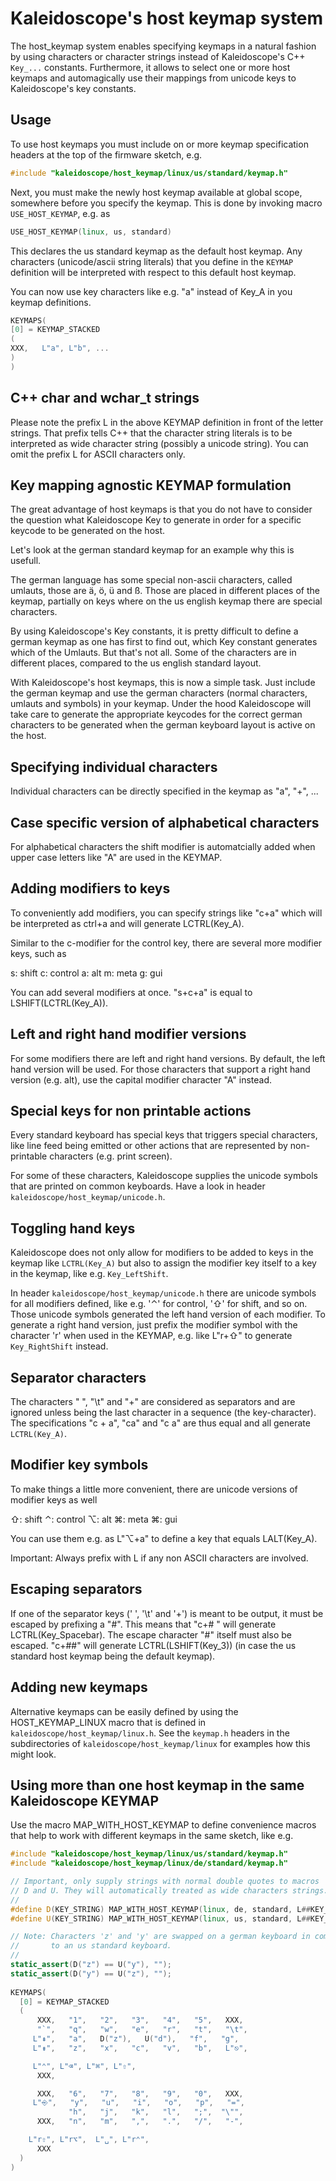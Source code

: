 # Kaleidoscope's host keymap system

The host_keymap system enables specifying keymaps in a natural fashion
by using characters or character strings instead of Kaleidoscope's C++ `Key_...` constants. Furthermore, it allows to select one or more host keymaps and automagically use their mappings from unicode keys to Kaleidoscope's key constants.

## Usage

To use host keymaps you must include on or more keymap specification
headers at the top of the firmware sketch, e.g.

```cpp
#include "kaleidoscope/host_keymap/linux/us/standard/keymap.h"
```

Next, you must make the newly host keymap available at global scope, somewhere
before you specify the keymap. This is done by invoking macro `USE_HOST_KEYMAP`, e.g. as

```cpp
USE_HOST_KEYMAP(linux, us, standard)
```

This declares the us standard keymap as the default host keymap. Any characters (unicode/ascii string literals) that you define in the 
`KEYMAP` definition will be interpreted with respect to this 
default host keymap.

You can now use key characters like e.g. "a" instead of Key_A in you
keymap definitions.

```cpp
KEYMAPS(
[0] = KEYMAP_STACKED
(
XXX,   L"a", L"b", ...
)
)
```

## C++ char and wchar_t strings

Please note the prefix L in the above KEYMAP definition in front of the letter strings. That prefix tells C++ that the character string literals
is to be interpreted as wide character string (possibly a unicode string). You can omit the prefix L for ASCII characters only.

## Key mapping agnostic KEYMAP formulation

The great advantage of host keymaps is that you do not have to consider
the question what Kaleidoscope Key to generate in order for a specific
keycode to be generated on the host.

Let's look at the german standard keymap for an example why this is usefull. 

The german language has some special non-ascii characters, called 
umlauts, those are ä, ö, ü and ß. Those are placed in different places
of the keymap, partially on keys where on the us english keymap there are 
special characters.

By using Kaleidoscope's Key constants, it is pretty difficult to 
define a german keymap as one has first to find out, which Key constant
generates which of the Umlauts. But that's not all. Some of the 
characters are in different places, compared to the us english standard layout.

With Kaleidoscope's host keymaps, this is now a simple task. Just 
include the german keymap and use the german characters (normal characters, umlauts and symbols) in your keymap. Under the hood
Kaleidoscope will take care to generate the appropriate keycodes
for the correct german characters to be generated when the german
keyboard layout is active on the host.

## Specifying individual characters

Individual characters can be directly specified in the keymap as "a", "+", ...

## Case specific version of alphabetical characters

For alphabetical characters the shift modifier
is automatcially added when upper case letters like "A" are used 
in the KEYMAP.

## Adding modifiers to keys

To conveniently add modifiers, you can specify strings like "c+a" which
will be interpreted as ctrl+a and will generate LCTRL(Key_A).

Similar to the c-modifier for the control key, there are several more
modifier keys, such as

s: shift
c: control
a: alt
m: meta
g: gui

You can add several modifiers at once. "s+c+a" is equal
to LSHIFT(LCTRL(Key_A)).

## Left and right hand modifier versions

For some modifiers there are left and right hand versions. By default,
the left hand version will be used. For those characters that support
a right hand version (e.g. alt), use the capital modifier character "A"
instead.

## Special keys for non printable actions

Every standard keyboard has special keys that triggers special characters, like line feed
being emitted or other actions that are represented by non-printable
characters (e.g. print screen).

For some of these characters, Kaleidoscope supplies the unicode 
symbols that are printed on common keyboards. Have a look in
header `kaleidoscope/host_keymap/unicode.h`.

## Toggling hand keys 

Kaleidoscope does not only allow for modifiers to be added
to keys in the keymap like `LCTRL(Key_A)` but also to assign the 
modifier key itself to a key in the keymap, like e.g. `Key_LeftShift`.

In header `kaleidoscope/host_keymap/unicode.h` there are unicode 
symbols for all modifiers defined, like e.g. '⌃' for control, '⇧' for shift, and so on. Those unicode symbols generated the left hand version
of each modifier. To generate a right hand version, just prefix the 
modifier symbol with the character 'r' when used in the KEYMAP, e.g. 
like L"r+⇧" to generate `Key_RightShift` instead.

## Separator characters

The characters " ", "\t" and "+" are considered as separators and are
ignored unless being the last character in a sequence (the key-character). The specifications "c + a", "ca" and "c a" are thus equal
and all generate `LCTRL(Key_A)`.

## Modifier key symbols

To make things a little more convenient, there are unicode versions of modifier keys as well

⇧: shift
⌃: control
⌥: alt
⌘: meta
⌘: gui

You can use them e.g. as L"⌥+a" to define a key that equals LALT(Key_A).

Important: Always prefix with L if any non ASCII characters are involved.

## Escaping separators

If one of the separator keys (' ', '\t' and '+') is meant to be output,
it must be escaped by prefixing a "#". This means that "c+# " will generate LCTRL(Key_Spacebar).
The escape character "#" itself must also be escaped. "c+##" will
generate LCTRL(LSHIFT(Key_3)) (in case the us standard host keymap being
the default keymap).

## Adding new keymaps

Alternative keymaps can be easily defined by using the
HOST_KEYMAP_LINUX macro that is defined in
`kaleidoscope/host_keymap/linux.h`.
See the `keymap.h` headers in the subdirectories of `kaleidoscope/host_keymap/linux` for examples how this might look.

## Using more than one host keymap in the same Kaleidoscope KEYMAP

Use the macro MAP_WITH_HOST_KEYMAP to define convenience macros
that help to work with different keymaps in the same sketch, like e.g.

```cpp
#include "kaleidoscope/host_keymap/linux/us/standard/keymap.h"
#include "kaleidoscope/host_keymap/linux/de/standard/keymap.h"

// Important, only supply strings with normal double quotes to macros
// D and U. They will automatically treated as wide characters strings.
//
#define D(KEY_STRING) MAP_WITH_HOST_KEYMAP(linux, de, standard, L##KEY_STRING)
#define U(KEY_STRING) MAP_WITH_HOST_KEYMAP(linux, us, standard, L##KEY_STRING)

// Note: Characters 'z' and 'y' are swapped on a german keyboard in comparison
//       to an us standard keyboard.
//
static_assert(D("z") == U("y"), "");
static_assert(D("y") == U("z"), "");
   
KEYMAPS(
  [0] = KEYMAP_STACKED
  (
      XXX,   "1",   "2",   "3",   "4",   "5",   XXX,
      "`",   "q",   "w",   "e",   "r",   "t",   "\t",
     L"⇞",   "a",   D("z"),   U("d"),   "f",   "g",
     L"⇟",   "z",   "x",   "c",   "v",   "b",   L"⎋",

     L"⌃", L"⌫", L"⌘", L"⇧",
      XXX,

      XXX,   "6",   "7",   "8",   "9",   "0",   XXX,
     L"⎆",   "y",   "u",   "i",   "o",   "p",   "=",
             "h",   "j",   "k",   "l",   ";",  "\"",
      XXX,   "n",   "m",   ",",   ".",   "/",   "-",

    L"r⇧", L"r⌥",  L"␣", L"r⌃",
      XXX
  )
)
```
